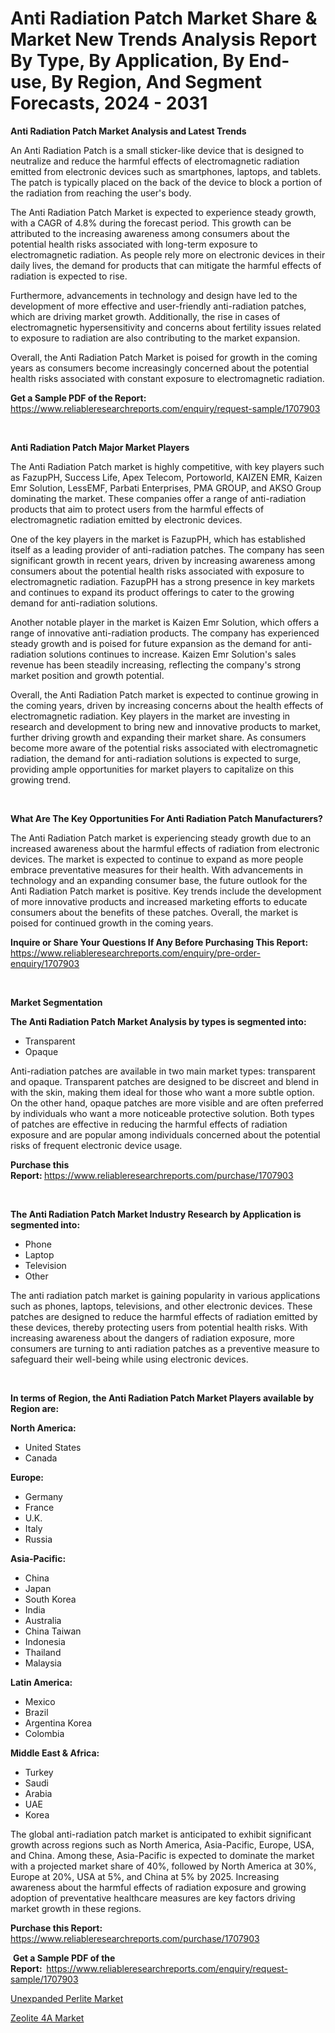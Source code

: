 <p><h1>Anti Radiation Patch Market Share & Market New Trends Analysis Report By Type, By Application, By End-use, By Region, And Segment Forecasts, 2024 - 2031</h1></p><p><strong>Anti Radiation Patch Market Analysis and Latest Trends</strong></p>
<p><p>An Anti Radiation Patch is a small sticker-like device that is designed to neutralize and reduce the harmful effects of electromagnetic radiation emitted from electronic devices such as smartphones, laptops, and tablets. The patch is typically placed on the back of the device to block a portion of the radiation from reaching the user's body.</p><p>The Anti Radiation Patch Market is expected to experience steady growth, with a CAGR of 4.8% during the forecast period. This growth can be attributed to the increasing awareness among consumers about the potential health risks associated with long-term exposure to electromagnetic radiation. As people rely more on electronic devices in their daily lives, the demand for products that can mitigate the harmful effects of radiation is expected to rise.</p><p>Furthermore, advancements in technology and design have led to the development of more effective and user-friendly anti-radiation patches, which are driving market growth. Additionally, the rise in cases of electromagnetic hypersensitivity and concerns about fertility issues related to exposure to radiation are also contributing to the market expansion.</p><p>Overall, the Anti Radiation Patch Market is poised for growth in the coming years as consumers become increasingly concerned about the potential health risks associated with constant exposure to electromagnetic radiation.</p></p>
<p><strong>Get a Sample PDF of the Report:&nbsp;</strong> <a href="https://www.reliableresearchreports.com/enquiry/request-sample/1707903">https://www.reliableresearchreports.com/enquiry/request-sample/1707903</a></p>
<p>&nbsp;</p>
<p><strong>Anti Radiation Patch Major Market Players</strong></p>
<p><p>The Anti Radiation Patch market is highly competitive, with key players such as FazupPH, Success Life, Apex Telecom, Portoworld, KAIZEN EMR, Kaizen Emr Solution, LessEMF, Parbati Enterprises, PMA GROUP, and AKSO Group dominating the market. These companies offer a range of anti-radiation products that aim to protect users from the harmful effects of electromagnetic radiation emitted by electronic devices.</p><p>One of the key players in the market is FazupPH, which has established itself as a leading provider of anti-radiation patches. The company has seen significant growth in recent years, driven by increasing awareness among consumers about the potential health risks associated with exposure to electromagnetic radiation. FazupPH has a strong presence in key markets and continues to expand its product offerings to cater to the growing demand for anti-radiation solutions.</p><p>Another notable player in the market is Kaizen Emr Solution, which offers a range of innovative anti-radiation products. The company has experienced steady growth and is poised for future expansion as the demand for anti-radiation solutions continues to increase. Kaizen Emr Solution's sales revenue has been steadily increasing, reflecting the company's strong market position and growth potential.</p><p>Overall, the Anti Radiation Patch market is expected to continue growing in the coming years, driven by increasing concerns about the health effects of electromagnetic radiation. Key players in the market are investing in research and development to bring new and innovative products to market, further driving growth and expanding their market share. As consumers become more aware of the potential risks associated with electromagnetic radiation, the demand for anti-radiation solutions is expected to surge, providing ample opportunities for market players to capitalize on this growing trend.</p></p>
<p>&nbsp;</p>
<p><strong>What Are The Key Opportunities For Anti Radiation Patch Manufacturers?</strong></p>
<p><p>The Anti Radiation Patch market is experiencing steady growth due to an increased awareness about the harmful effects of radiation from electronic devices. The market is expected to continue to expand as more people embrace preventative measures for their health. With advancements in technology and an expanding consumer base, the future outlook for the Anti Radiation Patch market is positive. Key trends include the development of more innovative products and increased marketing efforts to educate consumers about the benefits of these patches. Overall, the market is poised for continued growth in the coming years.</p></p>
<p><strong>Inquire or Share Your Questions If Any Before Purchasing This Report:</strong> <a href="https://www.reliableresearchreports.com/enquiry/pre-order-enquiry/1707903">https://www.reliableresearchreports.com/enquiry/pre-order-enquiry/1707903</a></p>
<p>&nbsp;</p>
<p><strong>Market Segmentation</strong></p>
<p><strong>The Anti Radiation Patch Market Analysis by types is segmented into:</strong></p>
<p><ul><li>Transparent</li><li>Opaque</li></ul></p>
<p><p>Anti-radiation patches are available in two main market types: transparent and opaque. Transparent patches are designed to be discreet and blend in with the skin, making them ideal for those who want a more subtle option. On the other hand, opaque patches are more visible and are often preferred by individuals who want a more noticeable protective solution. Both types of patches are effective in reducing the harmful effects of radiation exposure and are popular among individuals concerned about the potential risks of frequent electronic device usage.</p></p>
<p><strong>Purchase this Report:&nbsp;</strong><a href="https://www.reliableresearchreports.com/purchase/1707903">https://www.reliableresearchreports.com/purchase/1707903</a></p>
<p>&nbsp;</p>
<p><strong>The Anti Radiation Patch Market Industry Research by Application is segmented into:</strong></p>
<p><ul><li>Phone</li><li>Laptop</li><li>Television</li><li>Other</li></ul></p>
<p><p>The anti radiation patch market is gaining popularity in various applications such as phones, laptops, televisions, and other electronic devices. These patches are designed to reduce the harmful effects of radiation emitted by these devices, thereby protecting users from potential health risks. With increasing awareness about the dangers of radiation exposure, more consumers are turning to anti radiation patches as a preventive measure to safeguard their well-being while using electronic devices.</p></p>
<p>&nbsp;</p>
<p><strong>In terms of Region, the Anti Radiation Patch Market Players available by Region are:</strong></p>
<p>
    <p> <strong> North America: </strong>
        <ul>
            <li>United States</li>
            <li>Canada</li>
        </ul>
        </p> 
    <p> <strong> Europe: </strong>
        <ul>
            <li>Germany</li>
            <li>France</li>
            <li>U.K.</li>
            <li>Italy</li>
            <li>Russia</li>
        </ul>
        </p> 
    <p> <strong> Asia-Pacific: </strong>
        <ul>
            <li>China</li>
            <li>Japan</li>
            <li>South Korea</li>
            <li>India</li>
            <li>Australia</li>
            <li>China Taiwan</li>
            <li>Indonesia</li>
            <li>Thailand</li>
            <li>Malaysia</li>
        </ul>
        </p> 
    <p> <strong> Latin America: </strong>
        <ul>
            <li>Mexico</li>
            <li>Brazil</li>
            <li>Argentina Korea</li>
            <li>Colombia</li>
        </ul>
        </p> 
    <p> <strong> Middle East & Africa: </strong>
        <ul>
            <li>Turkey</li>
            <li>Saudi</li>
            <li>Arabia</li>
            <li>UAE</li>
            <li>Korea</li>
        </ul>
    </p>
    </p>
<p><p>The global anti-radiation patch market is anticipated to exhibit significant growth across regions such as North America, Asia-Pacific, Europe, USA, and China. Among these, Asia-Pacific is expected to dominate the market with a projected market share of 40%, followed by North America at 30%, Europe at 20%, USA at 5%, and China at 5% by 2025. Increasing awareness about the harmful effects of radiation exposure and growing adoption of preventative healthcare measures are key factors driving market growth in these regions.</p></p>
<p><strong>Purchase this Report: </strong><a href="https://www.reliableresearchreports.com/purchase/1707903">https://www.reliableresearchreports.com/purchase/1707903</a></p>
<p>&nbsp;<strong>Get a Sample PDF of the Report:&nbsp;&nbsp;</strong><a href="https://www.reliableresearchreports.com/enquiry/request-sample/1707903">https://www.reliableresearchreports.com/enquiry/request-sample/1707903</a></p>
<p><strong></strong></p>
<p><p><a href="https://summer-dogwood-3e9.notion.site/Global-Unexpanded-Perlite-Market-by-Types-Applications-and-Major-Players-with-Regional-Growth-Rat-1fdc069882c841459416679f08086b39">Unexpanded Perlite Market</a></p><p><a href="https://forested-sushi-9b0.notion.site/Zeolite-4A-Market-Size-Market-Share-and-Global-Market-Analysis-Report-2024-2031-1366b7184d5948e8b79558bfed93c105">Zeolite 4A Market</a></p></p>
